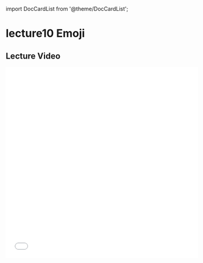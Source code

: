 import DocCardList from '@theme/DocCardList';

# lecture10 Emoji
## Lecture Video

<iframe src="//player.bilibili.com/player.html?aid=1405762795&bvid=BV1Hr421F7VC&cid=1595622400&p=11&high_quality=1&danmaku=0" scrolling="no" border="0" frameborder="no" framespacing="0" allowfullscreen="true" allowfullscreen="allowfullscreen" width="100%" height="500" scrolling="no" frameborder="0" sandbox="allow-top-navigation allow-same-origin allow-forms allow-scripts"> </iframe>



<DocCardList />
